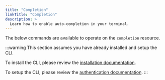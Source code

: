 ```yaml
---
title: "Completion"
linkTitle: "Completion"
description: >
  Learn how to enable auto-completion in your terminal.
---
```


The below commands are available to operate on the `completion` resource.

:::warning
This section assumes you have already installed and setup the CLI.

To install the CLI, please review the [installation documentation](/docs/reference/cli/install.md).

To setup the CLI, please review the [authentication documentation](/docs/reference/cli/authentication.md).
:::
